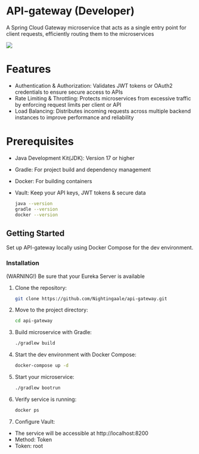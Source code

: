 # API-gateway (Developer)
A Spring Cloud Gateway microservice that acts as a single entry point for client requests, efficiently routing them to the microservices
<p align="left">
  <img src="https://skillicons.dev/icons?i=java,spring,docker,gradle,git"/>
</p>

# Features

- Authentication & Authorization: Validates JWT tokens or OAuth2 credentials to ensure secure access to APIs
- Rate Limiting & Throttling: Protects microservices from excessive traffic by enforcing request limits per client or API
- Load Balancing: Distributes incoming requests across multiple backend instances to improve performance and reliability

# Prerequisites
- Java Development Kit(JDK): Version 17 or higher
- Gradle: For project build and dependency management
- Docker: For building containers
- Vault: Keep your API keys, JWT tokens & secure data
  
  ```sh
  java --version
  gradle --version
  docker --version
  ```

## Getting Started
Set up API-gateway locally using Docker Compose for the dev environment.

### Installation

(WARNING!) Be sure that your Eureka Server is available

1. Clone the repository:
   ```sh
   git clone https://github.com/Nightingaale/api-gateway.git
   ```
2. Move to the project directory:
   ```sh
   cd api-gateway
   ```
3. Build microservice with Gradle:
    ```sh
   ./gradlew build
   ```
4. Start the dev environment with Docker Compose:
   ```sh
   docker-compose up -d
   ```
5. Start your microservice:
   ```sh
   ./gradlew bootrun
   ```
6. Verify service is running:
   ```sh
   docker ps
   ```
7. Configure Vault:
- The service will be accessible at http://localhost:8200
- Method: Token
- Token: root
